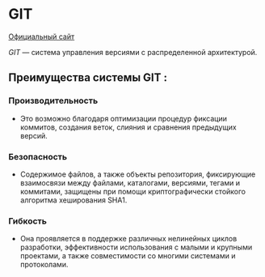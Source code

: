 # GIT

[Официальный сайт](https://git-scm.com)

*GIT* — система управления версиями с распределенной архитектурой.

## Преимущества системы GIT :
### Производительность
  * Это возможно благодаря оптимизации процедур фиксации коммитов, создания веток, слияния и сравнения предыдущих версий. 
### Безопасность
  * Содержимое файлов, а также объекты репозитория, фиксирующие взаимосвязи между файлами, каталогами, версиями, тегами и коммитами, защищены при помощи криптографически стойкого алгоритма хеширования SHA1.
### Гибкость
  * Она проявляется в поддержке различных нелинейных циклов разработки, эффективности использования с малыми и крупными проектами, а также совместимости со многими системами и протоколами.
